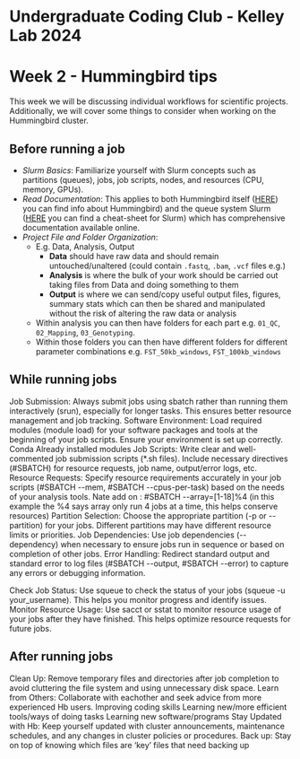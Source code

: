 Undergraduate Coding Club - Kelley Lab 2024
================
Week 2 - Hummingbird tips
================

This week we will be discussing individual workflows for scientific projects. Additionally, we will cover some things to consider when working on the Hummingbird cluster.

## Before running a job
- *Slurm Basics*: Familiarize yourself with Slurm concepts such as partitions (queues), jobs, job scripts, nodes, and resources (CPU, memory, GPUs).
- *Read Documentation*: This applies to both Hummingbird itself ([HERE](https://hummingbird.ucsc.edu/)) you can find info about Hummingbird) and the queue system Slurm ([HERE](https://www.carc.usc.edu/user-information/user-guides/hpc-basics/slurm-cheatsheet) you can find a cheat-sheet for Slurm) which has comprehensive documentation available online.
- *Project File and Folder Organization*:
  - E.g. Data, Analysis, Output
    - **Data** should have raw data and should remain untouched/unaltered (could contain `.fastq`, `.bam`, `.vcf` files e.g.)
    - **Analysis** is where the bulk of your work should be carried out taking files from Data and doing something to them
    - **Output** is where we can send/copy useful output files, figures, summary stats which can then be shared and manipulated without the risk of altering the raw data or analysis
  - Within analysis you can then have folders for each part e.g. `01_QC`, `02_Mapping`, `03_Genotyping`.
  - Within those folders you can then have different folders for different parameter combinations e.g. `FST_50kb_windows`, `FST_100kb_windows`

## While running jobs
Job Submission: Always submit jobs using sbatch rather than running them interactively (srun), especially for longer tasks. This ensures better resource management and job tracking.
Software Environment: Load required modules (module load) for your software packages and tools at the beginning of your job scripts. Ensure your environment is set up correctly.
Conda
Already installed modules
Job Scripts: Write clear and well-commented job submission scripts (*.sh files). Include necessary directives (#SBATCH) for resource requests, job name, output/error logs, etc.
Resource Requests: Specify resource requirements accurately in your job scripts (#SBATCH --mem, #SBATCH --cpus-per-task) based on the needs of your analysis tools. Nate add on : #SBATCH --array=[1-18]%4 (in this example the %4 says array only run 4 jobs at a time, this helps conserve resources)
Partition Selection: Choose the appropriate partition (-p or --partition) for your jobs. Different partitions may have different resource limits or priorities.
Job Dependencies: Use job dependencies (--dependency) when necessary to ensure jobs run in sequence or based on completion of other jobs.
Error Handling: Redirect standard output and standard error to log files (#SBATCH --output, #SBATCH --error) to capture any errors or debugging information.

Check Job Status: Use squeue to check the status of your jobs (squeue -u your_username). This helps you monitor progress and identify issues.
Monitor Resource Usage: Use sacct or sstat to monitor resource usage of your jobs after they have finished. This helps optimize resource requests for future jobs.

## After running jobs
Clean Up: Remove temporary files and directories after job completion to avoid cluttering the file system and using unnecessary disk space.
Learn from Others: Collaborate with eachother and seek advice from more experienced Hb users. 
Improving coding skills
Learning new/more efficient tools/ways of doing tasks
Learning new software/programs
Stay Updated with Hb: Keep yourself updated with cluster announcements, maintenance schedules, and any changes in cluster policies or procedures.
Back up: Stay on top of knowing which files are ‘key’ files that need backing up
